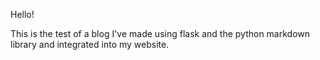 Hello!

This is the test of a blog I've made using flask and the python markdown library and integrated into my website.